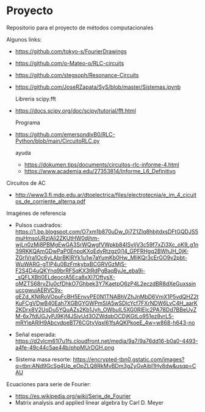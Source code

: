 # Proyecto
Repositorio para el proyecto de métodos computacionales

Algunos links:
* https://github.com/tokyo-s/FourierDrawings
* https://github.com/o-Mateo-o/RLC-circuits
* https://github.com/stegsoph/Resonance-Circuits
* https://github.com/JoseRZapata/SyS/blob/master/Sistemas.ipynb
  
  Libreria scipy.fft
* https://docs.scipy.org/doc/scipy/tutorial/fft.html

  Programa
* https://github.com/emersondivB0/RLC-Python/blob/main/CircuitoRLC.py


  ayuda
  * https://dokumen.tips/documents/circuitos-rlc-informe-4.html
  * https://www.academia.edu/27353814/Informe_L6_Definitivo

Circuitos de AC
* http://www3.fi.mdp.edu.ar/dtoelectrica/files/electrotecnia/e_im_4_cicuitos_de_corriente_alterna.pdf

Imagénes de referencia

* Pulsos cuadrados: https://1.bp.blogspot.com/O7xm1b870uDw_0j7Z1Zlq8hbjtdxsDFtGQDJS5muHmsoURzIAIi2ZKUtHW0djhm-wjLn0zMj8PBMgEwGA3SrWQwgfVWpkb84ISvljV3c59f7xZi3Xc_oK9_g1n39RKKQAmGDwPaP0EnpoKXoEdyRtzgz0j14_GPFRHgq2BWhJH_0jK-ZGrIVra1Oc6yLAbrBKlRYk1u1w7aYumKb0Hw_MIiKQr3cErGO9v2pbt-WuWARG-gTlP4u0BzFmkybxBCGRVGzMjS-F2S4D4uQKYnq9brRFSqKX3tRdPgBaqByJe_eba9i-_sQFLXBti0ELdeocrA5Eca8xXI7OftysX-oMZTS68rvZIu0cfDhkO7Ghbek3Y7KaetpO6zP4L2eczdBR8dXeGuxssinuccgwuiAERVC9x-qEZd_KNtRoVOpuFcBH5EnvvPE0N1TNABhVZhJnMbD6VmX1P5vdQHZ2tKuFCgVDwB40Eah7XGBGYGWPmSIA5wSDlcYcf7FXrNDW6LvC4H_aarK2KDrx8V2UqDu5YQuAZs2Kb1Jyh_OWbuIL5XG0RIEIc2PA78Dd7BBeUyZM-6x7fdUGJyPJ9Kjf4JSivUd3OZWdqbOCDjKGtLo951ez8vrL5-mRYleARlH9AbcvdpeBT76CGtyVqxl61fsAQKPkoeE_4w=w868-h643-no

* Señal esperada: https://d2vlcm61l7u1fs.cloudfront.net/media/9a7/9a76dd16-b0a0-4493-a4fe-49c44c5ae44b/phpMUrDGH.png
* Sistema masa resorte: https://encrypted-tbn0.gstatic.com/images?q=tbn:ANd9GcSg4Up_eOpZLQ8RkMvBDm3gZyGvAibI1Hy8dw&usqp=CAU

Ecuaciones para serie de Fourier:

* https://es.wikipedia.org/wiki/Serie_de_Fourier
* Matrix analysis and applied linear algebra by Carl D. Meyer

